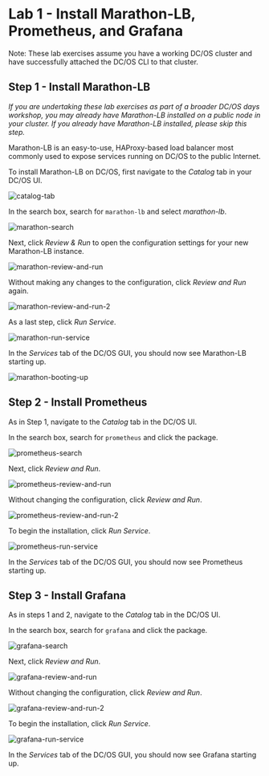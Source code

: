 # Lab 1 - Install Marathon-LB, Prometheus, and Grafana

Note: These lab exercises assume you have a working DC/OS cluster and have successfully attached the DC/OS CLI to that cluster. 


## Step 1 - Install Marathon-LB 

_If you are undertaking these lab exercises as part of a broader DC/OS days workshop, you may already have Marathon-LB installed on a public node in your cluster. If you already have Marathon-LB installed, please skip this step._

Marathon-LB is an easy-to-use, HAProxy-based load balancer most commonly used to expose services running on DC/OS to the public Internet.

To install Marathon-LB on DC/OS, first navigate to the *Catalog* tab in your DC/OS UI.

![catalog-tab](https://github.com/tbaums/dcos-days-prometheus-grafana-labs/blob/master/screenshots/catalog-tab.png)


In the search box, search for `marathon-lb` and select *marathon-lb*.

![marathon-search](https://github.com/tbaums/dcos-days-prometheus-grafana-labs/blob/master/screenshots/marathon-search.png)

Next, click *Review & Run* to open the configuration settings for your new Marathon-LB instance.

![marathon-review-and-run](https://github.com/tbaums/dcos-days-prometheus-grafana-labs/blob/master/screenshots/marathon-review-and-run.png)

Without making any changes to the configuration, click *Review and Run* again.

![marathon-review-and-run-2](https://github.com/tbaums/dcos-days-prometheus-grafana-labs/blob/master/screenshots/marathon-review-and-run-2.png)

As a last step, click *Run Service*.

![marathon-run-service](https://github.com/tbaums/dcos-days-prometheus-grafana-labs/blob/master/screenshots/marathon-run-service.png)

In the *Services* tab of the DC/OS GUI, you should now see Marathon-LB starting up.

![marathon-booting-up](https://github.com/tbaums/dcos-days-prometheus-grafana-labs/blob/master/screenshots/marathon-booting-up.png)


## Step 2 - Install Prometheus

As in Step 1, navigate to the *Catalog* tab in the DC/OS UI.

In the search box, search for `prometheus` and click the package.

![prometheus-search](https://github.com/tbaums/dcos-days-prometheus-grafana-labs/blob/master/screenshots/prometheus-search.png)

Next, click *Review and Run*.

![prometheus-review-and-run](https://github.com/tbaums/dcos-days-prometheus-grafana-labs/blob/master/screenshots/prometheus-review-and-run.png)

Without changing the configuration, click *Review and Run*.

![prometheus-review-and-run-2](https://github.com/tbaums/dcos-days-prometheus-grafana-labs/blob/master/screenshots/prometheus-review-and-run-2.png)

To begin the installation, click *Run Service*.

![prometheus-run-service](https://github.com/tbaums/dcos-days-prometheus-grafana-labs/blob/master/screenshots/prometheus-run-service.png)

In the *Services* tab of the DC/OS GUI, you should now see Prometheus starting up.

## Step 3 - Install Grafana

As in steps 1 and 2, navigate to the *Catalog* tab in the DC/OS UI.

In the search box, search for `grafana` and click the package.

![grafana-search](https://github.com/tbaums/dcos-days-prometheus-grafana-labs/blob/master/screenshots/grafana-search.png)

Next, click *Review and Run*.

![grafana-review-and-run](https://github.com/tbaums/dcos-days-prometheus-grafana-labs/blob/master/screenshots/grafana-review-and-run.png)

Without changing the configuration, click *Review and Run*.

![grafana-review-and-run-2](https://github.com/tbaums/dcos-days-prometheus-grafana-labs/blob/master/screenshots/grafana-review-and-run-2.png)

To begin the installation, click *Run Service*.

![grafana-run-service](https://github.com/tbaums/dcos-days-prometheus-grafana-labs/blob/master/screenshots/grafana-run-service.png)

In the *Services* tab of the DC/OS GUI, you should now see Grafana starting up.